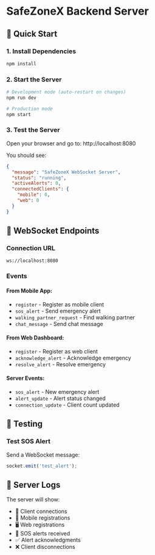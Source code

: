 # SafeZoneX Backend Server

## 🚀 Quick Start

### 1. Install Dependencies
```bash
npm install
```

### 2. Start the Server
```bash
# Development mode (auto-restart on changes)
npm run dev

# Production mode
npm start
```

### 3. Test the Server
Open your browser and go to: http://localhost:8080

You should see:
```json
{
  "message": "SafeZoneX WebSocket Server",
  "status": "running",
  "activeAlerts": 0,
  "connectedClients": {
    "mobile": 0,
    "web": 0
  }
}
```

## 🔌 WebSocket Endpoints

### Connection URL
```
ws://localhost:8080
```

### Events

#### From Mobile App:
- `register` - Register as mobile client
- `sos_alert` - Send emergency alert
- `walking_partner_request` - Find walking partner
- `chat_message` - Send chat message

#### From Web Dashboard:
- `register` - Register as web client
- `acknowledge_alert` - Acknowledge emergency
- `resolve_alert` - Resolve emergency

#### Server Events:
- `sos_alert` - New emergency alert
- `alert_update` - Alert status changed
- `connection_update` - Client count updated

## 🧪 Testing

### Test SOS Alert
Send a WebSocket message:
```javascript
socket.emit('test_alert');
```

## 📝 Server Logs

The server will show:
- 🔌 Client connections
- 📱 Mobile registrations  
- 🖥️ Web registrations
- 🚨 SOS alerts received
- ✅ Alert acknowledgments
- ❌ Client disconnections
